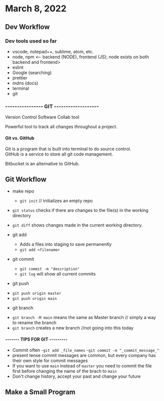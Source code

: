 # March 8, 2022

## Dev Workflow
### Dev tools used so far
  * vscode, notepad++, sublime, atom, etc.
  * node, npm <-- backend (NODE), frontend (JS); node exists on both backend and frontend>
  * eslint
  * Google (searching)
  * prettier
  * mdns (docs)
  * terminal
  * git
  ### ---------------- GIT -------------------
  Version Control Software
  Collab tool

  Powerful tool to track all changes throughout a project.

  #### Git vs. GitHub
  Git is a program that is built into terminal to do source control.  
  GitHub is a service to store all git code management.

  Bitbucket is an alternative to GitHub.

## Git Workflow
* make repo
  - `git init` // initializes an empty repo

* `git status` checks if there are changes to the file(s) in the working directory

* `git diff` shows changes made in the current working directory.

* git add 
  - Adds a files into staging to save permanently
  - `git add <filename>`

* git commit
  - `git commit -m "description"` 
  - `git log` will show all current commits

* git push
- `git push origin master`
- `git push origin main`

* git branch
- `git branch -M main` means the same as Master branch // simply a way to rename the branch
- `git branch` creates a new branch //not going into this today

#### ------- TIPS FOR GIT ---------
- Commit often
-`git add _file_names`
-`git commit -m "_commit_message_"`
- present tense commit messages are common, but every company has their own style for commit messages
- If you want to use `main` instead of `master` you need to commit the file first before changing the name of the brach to `main`
- Don't change history, accept your past and change your future

## Make a Small Program